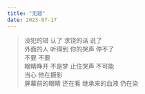 ```yaml
---
title: "无题"
date: 2023-07-17
---
```


>没犯的错
认了
求饶的话
说了\
外面的人
听得到
你的哭声
停不了\
不要 不要\
眼睛睁开
不是梦
止住哭声
不可能\
当心
他在摄影\
屏幕前的眼睛
还在看
继承来的血液
仍在染

